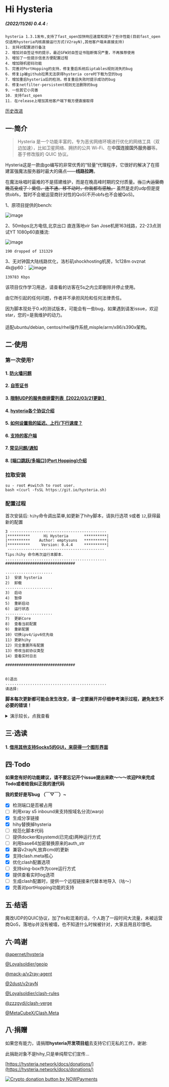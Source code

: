 # Hi Hysteria

##### (2022/11/26) 0.4.4 :

```
hysteria 1.3.1发布,支持了fast_open加快响应速度和提升了些许性能(目前fast_open仅适用hysteria内核直接运行方式(V2rayN),其他客户端未直接支持)
1. 支持对配置进行备注
2. 增加对自签证书的提示，最近GFW对自签证书阻断情况严重，不再推荐使用
3. 增加了一些提示信息方便配置过程
4. 增加随机密码功能
5. 完善对PortHopping的支持，修复重启系统后iptables规则消失的bug
6. 修复ip被github拉黑无法获得hysteria core时下载为空的bug
7. 增加重启hysteria后的检测，修复重启失败时提示成功的bug
8. 修复netfilter-persistent规则无法删除的bug
9. 一些其它小完善
10. 支持fast_open
11. 在release上增加其他客户端下载方便直接取得
```

[历史改进](md/log.md)

## 一·简介

> Hysteria 是一个功能丰富的，专为恶劣网络环境进行优化的网络工具（双边加速），比如卫星网络、拥挤的公共 Wi-Fi、在**中国连接国外服务器**等。 基于修改版的 QUIC 协议。

Hysteria这是一款由go编写的非常优秀的“轻量”代理程序，它很好的解决了在搭建富强魔法服务器时最大的痛点——**线路拉跨**。

在魔法咏唱时最难的不是搭建维护，而是在晚高峰时期的交付质量。~~当三大运营商晚高变成了：奠信、连不通、移不动时，你我都有感触。~~ 虽然是走的udp但是提供obfs，暂时不会被运营商针对性的QoS(不开obfs也不会被QoS)。

1、原项目提供的bench:

![image](https://raw.githubusercontent.com/HyNetwork/hysteria/master/docs/bench/bench.png)

2、50mbps北方电信,北京出口 直连落地vir San Jose机房163线路，22-23点测试YT 1080p60直播流:

![image](imgs/speed.png)

```
190 dropped of 131329
```

3、无对钟国大陆线路优化，洛杉矶shockhosting机房，1c128m ovznat 4k@p60：
![image](imgs/yt.jpg)

```
139783 Kbps
```

该项目仅作学习用途，请查看的访客在5s之内立即删除并停止使用。

由它所引起的任何问题，作者并不承担风险和任何法律责任。

因为脚本现处于0.x的测试版本，可能会有一些bug，如果遇到请发issue，欢迎star，您的⭐是我维护的动力。

适配ubuntu/debian, centos/rhel操作系统,misple/arm/x86/s390x架构。

## 二·使用

### 第一次使用?

#### 1. [防火墙问题](md/firewall.md)

#### 2. [自签证书](md/certificate.md)

#### 3. [限制UDP的服务商排雷列表【2022/03/21更新】](md/blacklist.md)

#### 4. [hysteria各个协议介绍](md/protocol.md)

#### 5. [如何设置我的延迟、上行/下行速度？](md/speed.md)

#### 6. [支持的客户端](md/client.md)

#### 7. [常见问题/通知](md/issues.md)

#### 8. [[端口跳跃/多端口](Port Hopping)介绍](md/portHopping.md)

### 拉取安装

```
su - root #switch to root user.
bash <(curl -fsSL https://git.io/hysteria.sh)
```

### 配置过程

首次安装后: `hihy`命令调出菜单,如更新了hihy脚本，请执行选项 `9`或者 `12`,获得最新的配置

```
3 -------------------------------------------
|**********      Hi Hysteria       **********|
|**********    Author: emptysuns   **********|
|**********     Version: 0.4.4     **********|
 -------------------------------------------
Tips:hihy 命令再次运行本脚本.
............................................. 
############################### 

..................... 
1)  安装 hysteria 
2)  卸载 
..................... 
3)  启动 
4)  暂停 
5)  重新启动 
6)  运行状态 
..................... 
7)  更新Core 
8)  查看当前配置 
9)  重新配置 
10) 切换ipv4/ipv6优先级 
11) 更新hihy 
12) 完全重置所有配置 
13) 修改当前协议类型
14) 查看实时日志

############################### 


0)退出 
............................................. 
请选择:
```

**脚本每次更新都可能会发生改变，请一定要展开并仔细参考演示过程，避免发生不必要的错误！**

<details>
  <summary>演示较长，点我查看</summary>
  <pre><blockcode> 
  请选择:1
Ready to install.

Update.wait...
Hit:1 [http://security.debian.org](http://security.debian.org) buster/updates InRelease
Hit:2 [http://ftp.debian.org/debian](http://ftp.debian.org/debian) buster InRelease
Hit:3 [http://ftp.debian.org/debian](http://ftp.debian.org/debian) buster-updates InRelease
Reading package lists... Done
Building dependency tree
Reading state information... Done
4 packages can be upgraded. Run 'apt list --upgradable' to see them.

Done.
Install wget curl lsof
*wget
Installed.Ignore.
*curl
Installed.Ignore.
*lsof
Installed.Ignore.

Done.
The Latest hysteria version:v1.3.1
Download...

Download completed.
开始配置:
请选择证书申请方式:

1、使用ACME申请(推荐,需打开tcp 80/443)
2、使用本地证书文件
3、自签证书

输入序号:
1
请输入域名(需正确解析到本机,关闭CDN):
test.example.com

您已选择使用ACME自动签发可信的test.example.com证书加密.

请输入你想要开启的端口,此端口是server端口,建议10000-65535.(默认随机)

随机端口:60853

选择协议类型:

1、udp(QUIC,可启动端口跳跃)
2、faketcp
3、wechat-video(默认)

输入序号:
1
传输协议:udp

您选择udp协议,可使用[端口跳跃/多端口](Port Hopping)功能
强烈推荐,但是处于beta测试中,目前hihy对此功能支持尚不完善,后续会慢慢修改更新,如有问题请反馈给作者,谢谢!

Tip: 长时间单端口 UDP 连接容易被运营商封锁/QoS/断流,启动此功能可以有效避免此问题.
更加详细介绍请参考: [https://github.com/emptysuns/Hi_Hysteria/blob/main/md/portHopping.md](https://github.com/emptysuns/Hi_Hysteria/blob/main/md/portHopping.md)

选择是否启用:

1、启用(默认)
2、跳过

输入序号:

您选择启用端口跳跃/多端口(Port Hopping)功能
端口跳跃/多端口(Port Hopping)功能需要占用多个端口,请保证这些端口没有监听其他服务
Tip: 端口选择数量不宜过多,推荐1000个左右,建议选择连续的端口范围.
更多介绍参考: [https://hysteria.network/docs/port-hopping/](https://hysteria.network/docs/port-hopping/)
请输入起始端口(默认47000):

起始端口:47000

请输入结束端口(默认48000):

结束端口:48000

您选择的端口跳跃/多端口(Port Hopping)参数为: 47000:48000

请输入您到此服务器的平均延迟,关系到转发速度(默认200,单位:ms):

延迟:200 ms

期望速度,这是客户端的峰值速度,服务端默认不受限。Tips:脚本会自动*1.10做冗余，您期望过低或者过高会影响转发效率,请如实填写!
请输入客户端期望的下行速度:(默认50,单位:mbps):
100
客户端下行速度：100 mbps

请输入客户端期望的上行速度(默认10,单位:mbps):
10
客户端上行速度：10 mbps

请输入认证口令(默认随机生成,建议20位以上强密码):

认证口令:f45fd50b526907b2ba8f03df0

请输入客户端名称备注(默认使用域名/IP区分,例如输入test,则名称为Hys-test):
ppeko

配置录入完成!

执行配置...
IPTABLES OPEN: udp/60853
Reading package lists...
Building dependency tree...
Reading state information...
wget is already the newest version (1.20.1-1.1).
0 upgraded, 0 newly installed, 0 to remove and 4 not upgraded.
Port: TCP/80 已经被 apache2(*:http) 占用,进程pid为: 6371.
是否自动关闭端口占用?(y/N)
y
端口解绑成功...
IPTABLES OPEN: tcp/80
IPTABLES OPEN: tcp/443

Test config...

Test success!Generating config...
in.sh: line 211:  5296 Killed                  /etc/hihy/bin/appS -c /etc/hihy/conf/hihyServer.json server > /tmp/hihy_debug.info 2>&1
安装成功,请查看下方配置详细信息
sysctl: cannot stat /proc/sys/net/core/rmem_max: No such file or directory
Created symlink /etc/systemd/system/multi-user.target.wants/hihy.service → /etc/systemd/system/hihy.service.

1* [v2rayN/nekoray] 使用hysteria core直接运行:
客户端配置文件输出至: /root/Hys-ppeko(v2rayN).json ( 直接下载生成的配置文件[推荐] / 自行复制粘贴下方配置到本地 )
Tips:客户端默认只开启http(8888)、socks5(8889)代理!其他方式请参照hysteria文档自行修改客户端config.json
↓***********************************↓↓↓copy↓↓↓*******************************↓
{
"server": "test.example.com:60853,47000-48000",
"protocol": "udp",
"up_mbps": 11,
"down_mbps": 110,
"http": {
"listen": "127.0.0.1:10809",
"timeout" : 300,
"disable_udp": false
},
"socks5": {
"listen": "127.0.0.1:10808",
"timeout": 300,
"disable_udp": false
},
"alpn": "h3",
"acl": "acl/routes.acl",
"mmdb": "acl/Country.mmdb",
"auth_str": "f45fd50b526907b2ba8f03df0",
"server_name": "test.example.com",
"insecure": false,
"recv_window_conn": 11534336,
"recv_window": 46137344,
"disable_mtu_discovery": true,
"resolver": "https://223.5.5.5/dns-query",
"retry": 3,
"retry_interval": 3,
"quit_on_disconnect": false,
"handshake_timeout": 15,
"idle_timeout": 30,
"fast_open": true,
"hop_interval": 180
}
↑***********************************↑↑↑copy↑↑↑*******************************↑

2* [Shadowrocket/Sagernet/Passwall] 一键链接:
hysteria://test.example.com:60853?protocol=udp&auth=f45fd50b526907b2ba8f03df0&peer=test.example.com&insecure=0&upmbps=11&downmbps=110&alpn=h3#Hys-ppeko

3* [Clash.Meta] 配置文件已在/root/Hys-ppeko(clashMeta).yaml输出,请下载至客户端使用(beta)
安装完毕

  `</blockcode></pre>`

</details>

## 三·选读

#### 1. [借用其他支持Socks5的GUI，来获得一个图形界面](https://github.com/emptysuns/Hi_Hysteria/blob/main/md/gui.md)

## 四·Todo

**如果您有好的功能建议，请不要忘记开个issue提出来欧～～～欢迎PR来完成Todo或者给我纠正我的渣代码**

**我的爱好是写bug （￣▽￣）~**

* [X] 检测端口是否被占用
* [ ] 利用xray s5 inbound来支持按域名分流(warp)
* [X] 生成分享链接
* [X] hihy替换掉hysteria
* [ ] 规范化脚本代码
* [ ] 提供docker和systemd(已完成)两种运行方式
* [ ] 利用base64加密替换原来的auth_str
* [X] 兼容v2rayN,放弃cmd的更新
* [X] 支持clash.meta核心
* [X] 优化clash配置选项
* [ ] 支持sing-box作为core运行方式
* [X] 提供查看实时log选项
* [ ] 生成clash配置时，提供一个远程链接来代替本地导入（咕～）
* [X] 完善对portHopping功能的支持

## 五·结语

魔改UDP的QUIC协议，加了tls和混淆的话，个人跑了一段时间大流量，未被运营商QoS，落地ip并没有被墙，也不知道什么时候被针对，大家且用且珍惜吧。

## 六·鸣谢

[@apernet/hysteria](https://github.com/HyNetwork/hysteria)

[@Loyalsoldier/geoip](https://github.com/Loyalsoldier/geoip)

[@mack-a/v2ray-agent](https://github.com/mack-a/v2ray-agent)

[@2dust/v2rayN](https://github.com/2dust/v2rayN)

[@Loyalsoldier/clash-rules](https://github.com/Loyalsoldier/clash-rules)

[@zzzgydi/clash-verge](https://github.com/zzzgydi/clash-verge)

[@MetaCubeX/Clash.Meta](https://github.com/MetaCubeX/Clash.Meta)

## 八·捐赠

如果您有能力，请捐赠**hysteria开发项目组**去支持它们无私的工作，谢谢:

此捐助对象不是hihy,只是单纯帮它们宣传...

[https://hysteria.network/docs/donations/](https://hysteria.network/docs/donations/)

[![Crypto donation button by NOWPayments](https://camo.githubusercontent.com/70a3b7fb344c4dc9151639ec5db5e713b2bb177aa6cac6e63538f33a74585e48/68747470733a2f2f6e6f777061796d656e74732e696f2f696d616765732f656d626564732f646f6e6174696f6e2d627574746f6e2d626c61636b2e737667)](https://nowpayments.io/donation?api_key=EJH83FM-FDC40ZW-QGDZRR4-A7SC67S)
